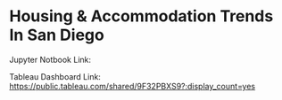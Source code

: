 # Housing & Accommodation Trends In San Diego

Jupyter Notbook Link: 

Tableau Dashboard Link: https://public.tableau.com/shared/9F32PBXS9?:display_count=yes
